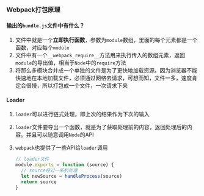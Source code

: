 ### Webpack打包原理

#### 输出的`bundle.js`文件中有什么？

1. 文件中就是一个**立即执行函数**，参数为`module`数组，里面的每个元素都是一个函数，对应每个`module`
2. 文件中有一个`__webpack_require__`方法用来执行传入的数组元素，返回`module`的导出值，相当于`Node`中的`require`方法
3. 将那么多模块合并成一个单独的文件是为了更快地加载资源。因为浏览器不能快速地在本地加载文件，必须通过网络去请求，可想而知，文件一多，速度肯定会很慢，所以打包成一个文件，一次请求下来

#### Loader

1. `loader`可以进行链式处理，即上次的结果作为下次的输入
2. `loader`文件要导出一个函数，就是为了获取处理前的内容，返回处理后的内容。并且可以随意调用`Node`的API
3. `webpack`也提供了一些API给`loader`调用

   ```js
   // loader文件
   module.exports = function (source) {
     // source经过一系列处理
     let newSource = handleProcess(source)
     return source
   }
   ```

